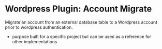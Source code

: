 # Wordpress Plugin: Account Migrate
Migrate an account from an external database table to a Wordpress account prior to wordpress authentication.

* purpose built for a specific project but can be used as a reference for other implementations
